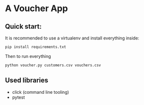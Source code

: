 # A Voucher App
## Quick start:
It is recommended to use a virtualenv and install everything inside:
```bash
pip install requirements.txt
```

Then to run everything
```bash
python voucher.py customers.csv vouchers.csv
```

## Used libraries
- click (command line tooling)
- pytest
